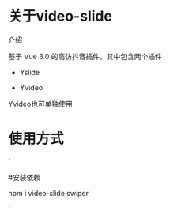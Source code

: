 # 关于video-slide



介绍

基于 Vue 3.0 的高仿抖音插件，其中包含两个插件

* Yslide

* Yvideo

Yvideo也可单独使用

# 使用方式



`

#安装依赖

npm i video-slide swiper

`